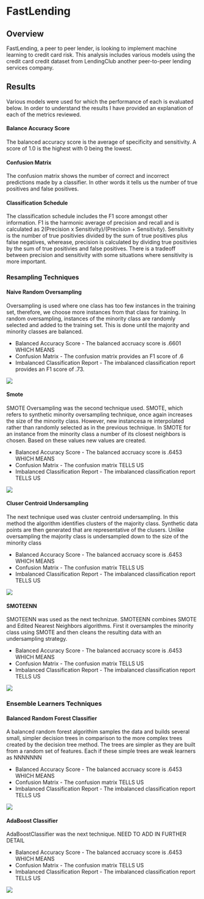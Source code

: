 <h1>FastLending</h1>
<h2>Overview</h2>
<p>FastLending, a peer to peer lender, is looking to implement machine learning to credit card risk.  This analysis includes various models using the credit card credit dataset from LendingClub another peer-to-peer lending services company.</p>
<h2>Results</h2>
<p>Various models were used for which the performance of each is evaluated below.  In order to understand the results I have provided an explanation of each of the metrics reviewed.</p>
<h4>Balance Accuracy Score</h4>
<p>The balanced accuracy score is the average of specificity and sensitivity.  A score of 1.0 is the highest with 0 being the lowest.</p>
<h4>Confusion Matrix</h4>
<p>The confusion matrix shows the number of correct and incorrect predictions made by a classifier.  In other words it tells us the number of true positives and false positives.</p>  
<h4>Classification Schedule</h4>
<p>The classification schedule includes the F1 score amongst other information.  F1 is the harmonic average of precision and recall and is calculated as 2(Precision x Sensitivity)/(Precision + Sensitivity).  Sensitivity is the number of true positivies divided by the sum of true positives plus false negatives, wherease, precision is calculated by dividing true positivies by the sum of true positivies and false positives.  There is a tradeoff between precision and sensitivity with some situations where sensitivity is more important.</p>
<h3>Resampling Techniques</h3>
<h4>Naive Random Oversampling</h4>
<p>Oversampling is used where one class has too few instances in the training set, therefore, we choose more instances from that class for training.  In random oversampling, instances of the minority class are randomly selected and added to the training set.  This is done until the majority and minority classes are balanced.<p>
<ul>
<li>Balanced Accuracy Score - The balanced accruacy score is .6601 WHICH MEANS</li>
<li>Confusion Matrix - The confusion matrix provides an F1 score of .6 </li>
<li>Imbalanced Classification Report - The imbalanced classification report provides an F1 score of .73. </li>
</ul>
<img src="https://github.com/bedwardssmith/Credit_Risk_Analysis/blob/main/Images/Oversampling_summary.png">

<h4>Smote</h4>
<p>SMOTE Oversampling was the second technique used.  SMOTE, which refers to synthetic minority oversampling technique, once again increases the size of the minority class.  However, new instancesa re interpolated rather than randomly selected as in the previous technique.  In SMOTE for an instance from the minority class a number of its closest neighbors is chosen.  Based on these values new values are created.</p>
<ul>
<li>Balanced Accuracy Score - The balanced accruacy score is .6453 WHICH MEANS</li>
<li>Confusion Matrix - The confusion matrix TELLS US </li>
<li>Imbalanced Classification Report - The imbalanced classification report TELLS US </li>
</ul>
<img src="https://github.com/bedwardssmith/Credit_Risk_Analysis/blob/main/Images/SMOTE_Summary.png">

<h4>Cluser Centroid Undersampling</h4>
<p>The next technique used was cluster centroid undersampling.  In this method the algorithm identifies clusters of the majority class.  Synthetic data points are then generated that are representative of the clusers.  Unlike oversampling the majority class is undersampled down to the size of the minority class</p>
<ul>
<li>Balanced Accuracy Score - The balanced accruacy score is .6453 WHICH MEANS</li>
<li>Confusion Matrix - The confusion matrix TELLS US </li>
<li>Imbalanced Classification Report - The imbalanced classification report TELLS US </li>
</ul>
<img src="https://github.com/bedwardssmith/Credit_Risk_Analysis/blob/main/Images/Undersmapling_Summary.png">

<h4>SMOTEENN</h4>
<p>SMOTEENN was used as the next technizue.  SMOTEENN combines SMOTE and Edited Nearest Neighbors algorithms.  First it oversamples the minority class using SMOTE and then cleans the resulting data with an undersampling strategy.</p>
<ul>
<li>Balanced Accuracy Score - The balanced accruacy score is .6453 WHICH MEANS</li>
<li>Confusion Matrix - The confusion matrix TELLS US </li>
<li>Imbalanced Classification Report - The imbalanced classification report TELLS US </li>
</ul>
<img src="https://github.com/bedwardssmith/Credit_Risk_Analysis/blob/main/Images/Combination_Summary.png">

<h3>Ensemble Learners Techniques</h3>

<h4>Balanced Random Forest Classifier</h4>
<p>A balanced random forest algorithim samples the data and builds several small, simpler decision trees in comparison to the more complex trees created by the decision tree method.  The trees are simpler as they are built from a random set of features.  Each if these simple trees are weak learners as NNNNNNN</p>
<ul>
<li>Balanced Accuracy Score - The balanced accruacy score is .6453 WHICH MEANS</li>
<li>Confusion Matrix - The confusion matrix TELLS US </li>
<li>Imbalanced Classification Report - The imbalanced classification report TELLS US </li>
</ul>
<img src="https://github.com/bedwardssmith/Credit_Risk_Analysis/blob/main/Images/Random_Forest_Summary.png">
                                                                                                                             
<h4>AdaBoost Classifier</h4>
<p>AdaBoostClassifier was the next technique.  NEED TO ADD IN FURTHER DETAIL</p>
<ul>
<li>Balanced Accuracy Score - The balanced accruacy score is .6453 WHICH MEANS</li>
<li>Confusion Matrix - The confusion matrix TELLS US </li>
<li>Imbalanced Classification Report - The imbalanced classification report TELLS US </li>
</ul>
<img src="https://github.com/bedwardssmith/Credit_Risk_Analysis/blob/main/Images/AdaBoost_Summary.png">                                                                                                                           
